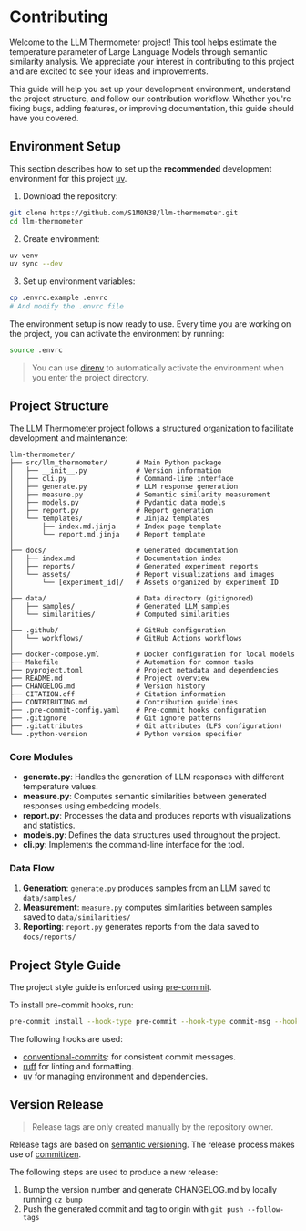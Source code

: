 # Contributing

Welcome to the LLM Thermometer project! This tool helps estimate the temperature parameter of Large Language Models through semantic similarity analysis. We appreciate your interest in contributing to this project and are excited to see your ideas and improvements.

This guide will help you set up your development environment, understand the project structure, and follow our contribution workflow. Whether you're fixing bugs, adding features, or improving documentation, this guide should have you covered.

## Environment Setup

This section describes how to set up the **recommended** development environment for this project [uv](https://docs.astral.sh/uv/).

1. Download the repository:

```sh
git clone https://github.com/S1M0N38/llm-thermometer.git
cd llm-thermometer
```

2. Create environment:

```sh
uv venv
uv sync --dev
```

3. Set up environment variables:

```sh
cp .envrc.example .envrc
# And modify the .envrc file
```

The environment setup is now ready to use. Every time you are working on the project, you can activate the environment by running:

```sh
source .envrc
```

> You can use [direnv](https://github.com/direnv/direnv) to automatically activate the environment when you enter the project directory.

## Project Structure

The LLM Thermometer project follows a structured organization to facilitate development and maintenance:

```
llm-thermometer/
├── src/llm_thermometer/       # Main Python package
│   ├── __init__.py            # Version information
│   ├── cli.py                 # Command-line interface
│   ├── generate.py            # LLM response generation
│   ├── measure.py             # Semantic similarity measurement
│   ├── models.py              # Pydantic data models
│   ├── report.py              # Report generation
│   └── templates/             # Jinja2 templates
│       ├── index.md.jinja     # Index page template
│       └── report.md.jinja    # Report template
│
├── docs/                      # Generated documentation
│   ├── index.md               # Documentation index
│   ├── reports/               # Generated experiment reports
│   └── assets/                # Report visualizations and images
│       └── [experiment_id]/   # Assets organized by experiment ID
│
├── data/                      # Data directory (gitignored)
│   ├── samples/               # Generated LLM samples
│   └── similarities/          # Computed similarities
│
├── .github/                   # GitHub configuration
│   └── workflows/             # GitHub Actions workflows
│
├── docker-compose.yml         # Docker configuration for local models
├── Makefile                   # Automation for common tasks
├── pyproject.toml             # Project metadata and dependencies
├── README.md                  # Project overview
├── CHANGELOG.md               # Version history
├── CITATION.cff               # Citation information
├── CONTRIBUTING.md            # Contribution guidelines
├── .pre-commit-config.yaml    # Pre-commit hooks configuration
├── .gitignore                 # Git ignore patterns
├── .gitattributes             # Git attributes (LFS configuration)
└── .python-version            # Python version specifier
```

### Core Modules

- **generate.py**: Handles the generation of LLM responses with different temperature values.
- **measure.py**: Computes semantic similarities between generated responses using embedding models.
- **report.py**: Processes the data and produces reports with visualizations and statistics.
- **models.py**: Defines the data structures used throughout the project.
- **cli.py**: Implements the command-line interface for the tool.

### Data Flow

1. **Generation**: `generate.py` produces samples from an LLM saved to `data/samples/`
2. **Measurement**: `measure.py` computes similarities between samples saved to `data/similarities/`
3. **Reporting**: `report.py` generates reports from the data saved to `docs/reports/`

## Project Style Guide

The project style guide is enforced using [pre-commit](https://pre-commit.com/).

To install pre-commit hooks, run:

```sh
pre-commit install --hook-type pre-commit --hook-type commit-msg --hook-type pre-push
```

The following hooks are used:

- [conventional-commits](https://www.conventionalcommits.org/en/v1.0.0/): for consistent commit messages.
- [ruff](https://docs.astral.sh/ruff/) for linting and formatting.
- [uv](https://docs.astral.sh/uv/) for managing environment and dependencies.

## Version Release

> Release tags are only created manually by the repository owner.

Release tags are based on [semantic versioning](https://semver.org/). The release process makes use of [commitizen](https://commitizen-tools.github.io/commitizen/).

The following steps are used to produce a new release:

1. Bump the version number and generate CHANGELOG.md by locally running `cz bump`
2. Push the generated commit and tag to origin with `git push --follow-tags`
